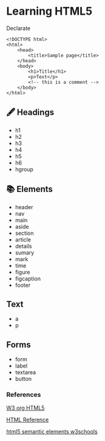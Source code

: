 # Learning HTML5

Declarate
```
<!DOCTYPE html>
<html>
    <head>
        <title>Sample page</title>
    </head>
    <body>
        <h1>Title</h1>
        <p>Text</p>
        <!-- this is a comment -->
    </body>
</html>
```
## 🖋 Headings
* h1
* h2
* h3
* h4
* h5
* h6
* hgroup

## 📚 Elements
* header
* nav
* main
* aside
* section
* article
* details
* sumary
* mark
* time
* figure
* figcaption
* footer

## Text
* a
* p

## Forms
* form
* label
* textarea
* button

### References
[W3 org HTML5](https://www.w3.org/TR/html5/)

[HTML Reference](http://htmlreference.io/)

[html5 semantic elements w3schools](https://www.w3schools.com/html/html5_semantic_elements.asp)
